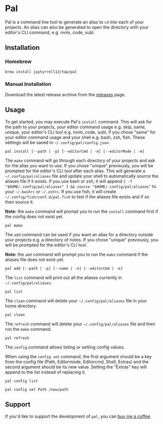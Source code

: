 # Pal

Pal is a command line tool to generate an alias to `cd` into each of your projects. An alias can also be generated to open the directory with your editor's CLI command, e.g. nvim, code, subl.

## Installation

### Homebrew

```shell
brew install jaytyrrell13/tap/pal
```

### Manual Installation

Download the latest release archive from the [releases](https://github.com/jaytyrrell13/pal/releases) page.

## Usage

To get started, you may execute Pal's `install` command. This will ask for the path to your projects, your editor command usage e.g. skip, same, unique, your editor's CLI tool e.g. nvim, code, subl, if you chose "same" for your editor command usage and your shell e.g. bash, zsh, fish. These settings will be saved in `~/.config/pal/config.json`.

```shell
pal install [--path | -p] [--editorCmd | -e] [--editorMode | -m]
```

The `make` command will go through each directory of your projects and ask for the alias you want to use. If you chose "unique" previously, you will be prompted for the editor's CLI tool after each alias. This will generate a `~/.config/pal/aliases` file and update your shell to automatically source the aliases file if it exists. If you use bash or zsh, it will append `[ -f "$HOME/.config/pal/aliases" ] && source "$HOME/.config/pal/aliases"` to your `~/.bashrc` or `~/.zshrc`. If you use fish, it will create `~/.config/fish/conf.d/pal.fish` to test if the aliases file exists and if so then source it.

**Note:** the `make` command will prompt you to run the `install` command first if the config does not exist yet.

```shell
pal make
```

The `add` command can be used if you want an alias for a directory outside your projects e.g. a directory of notes. If you chose "unique" previously, you will be prompted for the editor's CLI tool.

**Note:** the `add` command will prompt you to run the `make` command if the aliases file does not exist yet.

```shell
pal add [--path | -p] [--name | -n] [--editorCmd | -e]
```

The `list` command will print out all the aliases currently in `~/.config/pal/aliases`.

```shell
pal list
```

The `clean` command will delete your `~/.config/pal/aliases` file in your home directory.

```shell
pal clean
```

The `refresh` command will delete your `~/.config/pal/aliases` file and then run the `make` command.

```shell
pal refresh
```

The `config` command allows listing or setting config values.

When using the `config set` command, the first argument should be a key from the config file (Path, Editormode, Editorcmd, Shell, Extras) and the second argument should be its new value. Setting the "Extras" key will append to the list instead of replacing it.

```shell
pal config list
```

```shell
pal config set Path /new/path
```

## Support

If you'd like to support the development of `pal`, you can [buy me a coffee](https://www.buymeacoffee.com/jaytyrrell).
